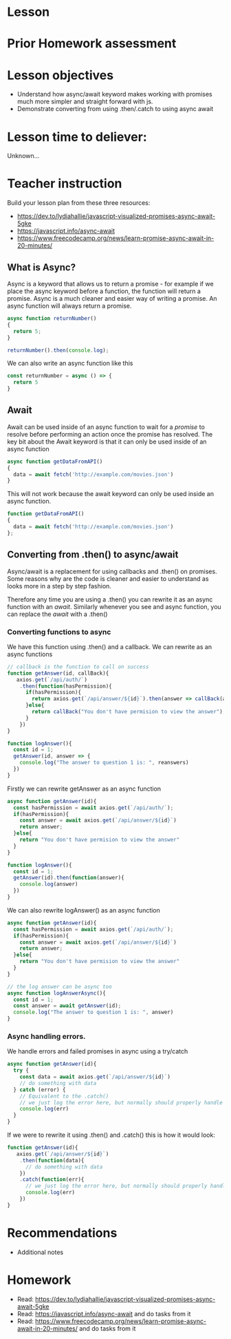 # Lesson

# Prior Homework assessment

# Lesson objectives
- Understand how async/await keyword makes working with promises much more simpler and straight forward with js.
- Demonstrate converting from using .then/.catch to using async await


# Lesson time to deliever:
Unknown...


# Teacher instruction 
Build your lesson plan from these three resources:
- https://dev.to/lydiahallie/javascript-visualized-promises-async-await-5gke
- https://javascript.info/async-await
- https://www.freecodecamp.org/news/learn-promise-async-await-in-20-minutes/

## What is Async?

Async is a keyword that allows us to return a promise - for example if we place the async keyword before a function, the function will return a promise. Async is a much cleaner and easier way of writing a promise. An async function will always return a promise.
```js
async function returnNumber()
{
  return 5;
}

returnNumber().then(console.log);
```
We can also write an async function like this
```js
const returnNumber = async () => {
  return 5
}
```

## Await

Await can be used inside of an async function to wait for a *promise* to resolve before performing an action once the promise has resolved. The key bit about the Await keyword is that it can only be used inside of an async function

```js
async function getDataFromAPI()
{ 
  data = await fetch('http://example.com/movies.json') 
}
```

This will not work because the await keyword can only be used inside an async function.
```js
function getDataFromAPI()
{
  data = await fetch('http://example.com/movies.json') 
};
```

## Converting from .then() to async/await
Async/await is a replacement for using callbacks and .then() on promises. Some reasons why are the code is cleaner and easier to understand as looks more in a step by step fashion.

Therefore any time you are using a .then() you can rewrite it as an async function with an _await_. Similarly whenever you see and async function, you can replace the _await_ with a .then()


### Converting functions to async
We have this function using .then() and a callback. We can rewrite as an async functions
```js
// callback is the function to call on success
function getAnswer(id, callBack){
   axios.get(`/api/auth/`)
    .then(function(hasPermission){
      if(hasPermission){
        return axios.get(`/api/answer/${id}`).then(answer => callBack(answer))
      }else{
        return callBack("You don't have permision to view the answer");
      }
    })
}

function logAnswer(){
  const id = 1;
  getAnswer(id, answer => {
    console.log("The answer to question 1 is: ", reanswers)
  })
}
```

Firstly we can rewrite getAnswer as an async function
```js
async function getAnswer(id){
  const hasPermission = await axios.get(`/api/auth/`);
  if(hasPermission){
    const answer = await axios.get(`/api/answer/${id}`)
    return answer;
  }else{
    return "You don't have permision to view the answer"
  } 
}

function logAnswer(){
  const id = 1;
  getAnswer(id).then(function(answer){
    console.log(answer)
  })
}
``` 

We can also rewrite logAnswer() as an async function
```js
async function getAnswer(id){
  const hasPermission = await axios.get(`/api/auth/`);
  if(hasPermission){
    const answer = await axios.get(`/api/answer/${id}`)
    return answer;
  }else{
    return "You don't have permision to view the answer"
  } 
}

// the log answer can be async too 
async function logAnswerAsync(){
  const id = 1;
  const answer = await getAnswer(id);
  console.log("The answer to question 1 is: ", answer)
}
```


### Async handling errors.
We handle errors and failed promises in async using a try/catch 
```js
async function getAnswer(id){
  try {
    const data = await axios.get(`/api/answer/${id}`)
    // do something with data
  } catch (error) {
    // Equivalent to the .catch()
    // we just log the error here, but normally should properly handle the error
    console.log(err)
  }
}
```

If we were to rewrite it using .then() and .catch() this is how it would look:
```js
function getAnswer(id){
   axios.get(`/api/answer/${id}`)
    .then(function(data){
      // do something with data
    })
    .catch(function(err){
      // we just log the error here, but normally should properly handle the error
      console.log(err)
    })
}
```


# Recommendations
- Additional notes


# Homework
- Read: https://dev.to/lydiahallie/javascript-visualized-promises-async-await-5gke
- Read: https://javascript.info/async-await and do tasks from it
- Read: https://www.freecodecamp.org/news/learn-promise-async-await-in-20-minutes/ and do tasks from it
